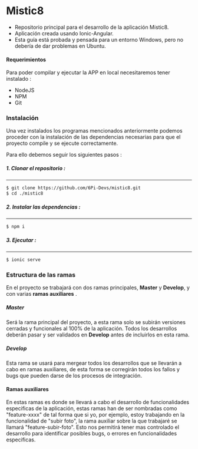 # Mistic8
- Repositorio principal para el desarrollo de la aplicación Mistic8.
- Aplicación creada usando Ionic-Angular.
- Esta guía está probada y pensada para un entorno Windows, pero no debería de dar problemas en Ubuntu.

#### Requerimientos
Para poder compilar y ejecutar la APP en local necesitaremos tener instalado :
- NodeJS 
- NPM 
- Git

### Instalación
Una vez instalados los programas mencionados anteriormente podemos proceder con la instalación de las dependencias necesarias para que el proyecto compile y se ejecute correctamente.

Para ello debemos seguir los siguientes pasos :

   ##### 1. Clonar el repositorio :
---
```sh
$ git clone https://github.com/6Pi-Devs/mistic8.git
$ cd ./mistic8
```
  ##### 2. Instalar las dependencias :
---
```sh
$ npm i
```
  ##### 3. Ejecutar :
 ---
```sh
$ ionic serve
```
### Estructura de las ramas
En el proyecto se trabajará con dos ramas principales, **Master** y **Develop**, y con varias **ramas auxiliares** .
##### Master
Será la rama principal del proyecto, a esta rama solo se subirán versiones cerradas y funcionales al 100% de la aplicación. Todos los desarrollos deberán pasar y ser validados en **Develop** antes de incluirlos en esta rama.
##### Develop
Esta rama se usará para mergear todos los desarrollos que se llevarán a cabo en ramas auxiliares, de esta forma se corregirán todos los fallos y bugs que pueden darse de los procesos de integración.
#### Ramas auxiliares
En estas ramas es donde se llevará a cabo el desarrollo de funcionalidades especificas de la aplicación, estas ramas han de ser nombradas como "feature-xxxx"
de tal forma que si yo, por ejemplo, estoy trabajando en la funcionalidad de "subir foto", la rama auxiliar sobre la que trabajaré se llamará "feature-subir-foto".
Esto nos permitirá tener mas controlado el desarrollo para identificar posibles bugs, o errores en funcionalidades especificas.
